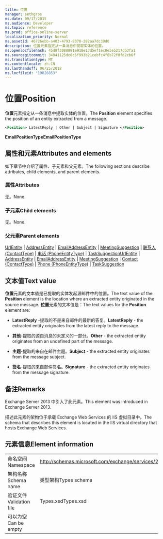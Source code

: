 ```yaml
---
title: 位置
manager: sethgros
ms.date: 09/17/2015
ms.audience: Developer
ms.topic: reference
ms.prod: office-online-server
localization_priority: Normal
ms.assetid: 46726ebb-a403-4793-8378-282aa7dc39d0
description: 位置元素指定从一条消息中提取实体的位置。
ms.openlocfilehash: 4bd8f3088891e918e13d5ef1ec8e3e5217cb3fa1
ms.sourcegitcommit: 34041125dc8c5f993b21cebfc4f8b72f0fd2cb6f
ms.translationtype: MT
ms.contentlocale: zh-CN
ms.lasthandoff: 06/25/2018
ms.locfileid: "19826853"
---
```

# <a name="position"></a><span data-ttu-id="539a5-103">位置</span><span class="sxs-lookup"><span data-stu-id="539a5-103">Position</span></span>

<span data-ttu-id="539a5-104">**位置**元素指定从一条消息中提取实体的位置。</span><span class="sxs-lookup"><span data-stu-id="539a5-104">The **Position** element specifies the position of an entity extracted from a message.</span></span> 
  
```XML
<Position> LatestReply | Other | Subject | Signature </Position>
```

 <span data-ttu-id="539a5-105">**EmailPositionType**</span><span class="sxs-lookup"><span data-stu-id="539a5-105">**EmailPositionType**</span></span>
## <a name="attributes-and-elements"></a><span data-ttu-id="539a5-106">属性和元素</span><span class="sxs-lookup"><span data-stu-id="539a5-106">Attributes and elements</span></span>

<span data-ttu-id="539a5-107">如下章节中介绍了属性、子元素和父元素。</span><span class="sxs-lookup"><span data-stu-id="539a5-107">The following sections describe attributes, child elements, and parent elements.</span></span>
  
### <a name="attributes"></a><span data-ttu-id="539a5-108">属性</span><span class="sxs-lookup"><span data-stu-id="539a5-108">Attributes</span></span>

<span data-ttu-id="539a5-109">无。</span><span class="sxs-lookup"><span data-stu-id="539a5-109">None.</span></span>
  
### <a name="child-elements"></a><span data-ttu-id="539a5-110">子元素</span><span class="sxs-lookup"><span data-stu-id="539a5-110">Child elements</span></span>

<span data-ttu-id="539a5-111">无。</span><span class="sxs-lookup"><span data-stu-id="539a5-111">None.</span></span>
  
### <a name="parent-elements"></a><span data-ttu-id="539a5-112">父元素</span><span class="sxs-lookup"><span data-stu-id="539a5-112">Parent elements</span></span>

<span data-ttu-id="539a5-113">[UrlEntity](urlentity.md) | [AddressEntity](addressentity.md) | [EmailAddressEntity](emailaddressentity.md) | [MeetingSuggestion](meetingsuggestion.md) | [联系人 (ContactType)](contact-contacttype.md) | [电话 (PhoneEntityType)](phone-phoneentitytype.md)  |  [TaskSuggestion](tasksuggestion.md)</span><span class="sxs-lookup"><span data-stu-id="539a5-113">[UrlEntity](urlentity.md) | [AddressEntity](addressentity.md) | [EmailAddressEntity](emailaddressentity.md) | [MeetingSuggestion](meetingsuggestion.md) | [Contact (ContactType)](contact-contacttype.md) | [Phone (PhoneEntityType)](phone-phoneentitytype.md) | [TaskSuggestion](tasksuggestion.md)</span></span>
  
## <a name="text-value"></a><span data-ttu-id="539a5-114">文本值</span><span class="sxs-lookup"><span data-stu-id="539a5-114">Text value</span></span>

<span data-ttu-id="539a5-115">**位置**元素的文本值是已提取的实体发起源邮件中的位置。</span><span class="sxs-lookup"><span data-stu-id="539a5-115">The text value of the **Position** element is the location where an extracted entity originated in the source message.</span></span> <span data-ttu-id="539a5-116">**位置**元素的文本值是：</span><span class="sxs-lookup"><span data-stu-id="539a5-116">The text values for the **Position** element are:</span></span> 
  
- <span data-ttu-id="539a5-117">**LatestReply** -提取的不是来自邮件的最新的答复。</span><span class="sxs-lookup"><span data-stu-id="539a5-117">**LatestReply** - the extracted entity originates from the latest reply to the message.</span></span> 
    
- <span data-ttu-id="539a5-118">**其他**-提取的源自消息的未定义的一部分。</span><span class="sxs-lookup"><span data-stu-id="539a5-118">**Other** - the extracted entity originates from an undefined part of the message.</span></span> 
    
- <span data-ttu-id="539a5-119">**主题**-提取的来自在邮件主题。</span><span class="sxs-lookup"><span data-stu-id="539a5-119">**Subject** - the extracted entity originates from the message subject.</span></span> 
    
- <span data-ttu-id="539a5-120">**签名**-提取的来自邮件签名。</span><span class="sxs-lookup"><span data-stu-id="539a5-120">**Signature** - the extracted entity originates from the message signature.</span></span> 
    
## <a name="remarks"></a><span data-ttu-id="539a5-121">备注</span><span class="sxs-lookup"><span data-stu-id="539a5-121">Remarks</span></span>

<span data-ttu-id="539a5-122">Exchange Server 2013 中引入了此元素。</span><span class="sxs-lookup"><span data-stu-id="539a5-122">This element was introduced in Exchange Server 2013.</span></span>
  
<span data-ttu-id="539a5-123">描述此元素的架构位于承载 Exchange Web Services 的 IIS 虚拟目录中。</span><span class="sxs-lookup"><span data-stu-id="539a5-123">The schema that describes this element is located in the IIS virtual directory that hosts Exchange Web Services.</span></span>
  
## <a name="element-information"></a><span data-ttu-id="539a5-124">元素信息</span><span class="sxs-lookup"><span data-stu-id="539a5-124">Element information</span></span>

|||
|:-----|:-----|
|<span data-ttu-id="539a5-125">命名空间</span><span class="sxs-lookup"><span data-stu-id="539a5-125">Namespace</span></span>  <br/> |http://schemas.microsoft.com/exchange/services/2006/types  <br/> |
|<span data-ttu-id="539a5-126">架构名称</span><span class="sxs-lookup"><span data-stu-id="539a5-126">Schema name</span></span>  <br/> |<span data-ttu-id="539a5-127">类型架构</span><span class="sxs-lookup"><span data-stu-id="539a5-127">Types schema</span></span>  <br/> |
|<span data-ttu-id="539a5-128">验证文件</span><span class="sxs-lookup"><span data-stu-id="539a5-128">Validation file</span></span>  <br/> |<span data-ttu-id="539a5-129">Types.xsd</span><span class="sxs-lookup"><span data-stu-id="539a5-129">Types.xsd</span></span>  <br/> |
|<span data-ttu-id="539a5-130">可以为空</span><span class="sxs-lookup"><span data-stu-id="539a5-130">Can be empty</span></span>  <br/> ||
   

